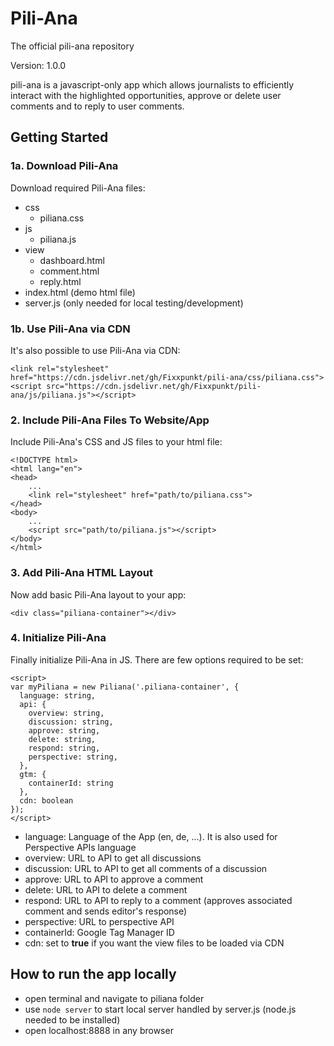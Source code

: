 # Pili-Ana
The official pili-ana repository

Version: 1.0.0

pili-ana is a javascript-only app which allows journalists to efficiently interact
with the highlighted opportunities, approve or delete user comments and
to reply to user comments.

## Getting Started
### 1a. Download Pili-Ana
Download required Pili-Ana files:
- css
  - piliana.css
- js
  - piliana.js
- view
  - dashboard.html
  - comment.html
  - reply.html
- index.html (demo html file)
- server.js (only needed for local testing/development)

### 1b. Use Pili-Ana via CDN
It's also possible to use Pili-Ana via CDN:
```
<link rel="stylesheet" href="https://cdn.jsdelivr.net/gh/Fixxpunkt/pili-ana/css/piliana.css">
<script src="https://cdn.jsdelivr.net/gh/Fixxpunkt/pili-ana/js/piliana.js"></script>
```

### 2. Include Pili-Ana Files To Website/App
Include Pili-Ana's CSS and JS files to your html file:
```
<!DOCTYPE html>
<html lang="en">
<head>
    ...
    <link rel="stylesheet" href="path/to/piliana.css">
</head>
<body>
    ...
    <script src="path/to/piliana.js"></script>
</body>
</html>
```

### 3. Add Pili-Ana HTML Layout
Now add basic Pili-Ana layout to your app:
```
<div class="piliana-container"></div>
```

### 4. Initialize Pili-Ana
Finally initialize Pili-Ana in JS. There are few options required to be set:
```
<script>
var myPiliana = new Piliana('.piliana-container', {
  language: string,
  api: {
    overview: string,
    discussion: string,
    approve: string,
    delete: string,
    respond: string,
    perspective: string,
  },
  gtm: {
    containerId: string
  },
  cdn: boolean
});
</script>
```

- language:    Language of the App (en, de, ...). It is also used for Perspective APIs language
- overview:    URL to API to get all discussions
- discussion:  URL to API to get all comments of a discussion
- approve:     URL to API to approve a comment
- delete:      URL to API to delete a comment
- respond:     URL to API to reply to a comment (approves associated comment and sends editor's response)
- perspective: URL to perspective API
- containerId: Google Tag Manager ID
- cdn:		   set to **true** if you want the view files to be loaded via CDN

## How to run the app locally
- open terminal and navigate to piliana folder
- use ``` node server ``` to start local server handled by server.js (node.js needed to be installed)
- open localhost:8888 in any browser

